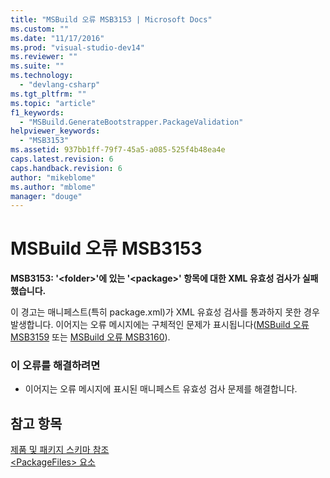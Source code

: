 ```yaml
---
title: "MSBuild 오류 MSB3153 | Microsoft Docs"
ms.custom: ""
ms.date: "11/17/2016"
ms.prod: "visual-studio-dev14"
ms.reviewer: ""
ms.suite: ""
ms.technology: 
  - "devlang-csharp"
ms.tgt_pltfrm: ""
ms.topic: "article"
f1_keywords: 
  - "MSBuild.GenerateBootstrapper.PackageValidation"
helpviewer_keywords: 
  - "MSB3153"
ms.assetid: 937bb1ff-79f7-45a5-a085-525f4b48ea4e
caps.latest.revision: 6
caps.handback.revision: 6
author: "mikeblome"
ms.author: "mblome"
manager: "douge"
---
```

# MSBuild 오류 MSB3153
**MSB3153: '\<folder\>'에 있는 '\<package\>' 항목에 대한 XML 유효성 검사가 실패했습니다.**  
  
 이 경고는 매니페스트\(특히 package.xml\)가 XML 유효성 검사를 통과하지 못한 경우 발생합니다.  이어지는 오류 메시지에는 구체적인 문제가 표시됩니다\([MSBuild 오류 MSB3159](../misc/msbuild-error-msb3159.md) 또는 [MSBuild 오류 MSB3160](../misc/msbuild-error-msb3160.md)\).  
  
### 이 오류를 해결하려면  
  
-   이어지는 오류 메시지에 표시된 매니페스트 유효성 검사 문제를 해결합니다.  
  
## 참고 항목  
 [제품 및 패키지 스키마 참조](../Topic/Product%20and%20Package%20Schema%20Reference.md)   
 [\<PackageFiles\> 요소](../Topic/%3CPackageFiles%3E%20Element%20\(Bootstrapper\).md)